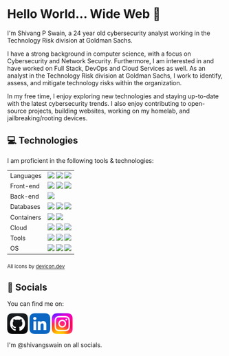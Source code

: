 # Hello World... Wide Web 👋

I'm Shivang P Swain, a 24 year old cybersecurity analyst working in the Technology Risk division at Goldman Sachs.

I have a strong background in computer science, with a focus on Cybersecurity and Network Security. Furthermore, I am interested in and have worked on Full Stack, DevOps and Cloud Services as well. As an analyst in the Technology Risk division at Goldman Sachs, I work to identify, assess, and mitigate technology risks within the organization.

In my free time, I enjoy exploring new technologies and staying up-to-date with the latest cybersecurity trends. I also enjoy contributing to open-source projects, building websites, working on my homelab, and jailbreaking/rooting devices.

## 💻 Technologies

I am proficient in the following tools & technologies:

<table>
  <tr>
    <td>Languages</td>
    <td>
      <img
        width='24'
        src="https://cdn.jsdelivr.net/gh/devicons/devicon/icons/python/python-original.svg"
      />
      <img
        width='24'
        src="https://cdn.jsdelivr.net/gh/devicons/devicon/icons/typescript/typescript-original.svg"
      />
      <img
        width='24'
        src="https://cdn.jsdelivr.net/gh/devicons/devicon@latest/icons/cplusplus/cplusplus-original.svg" />
    </td>
  </tr>
  <tr>
    <td>Front-end</td>
    <td>
      <img
        width='24'
        src="https://cdn.jsdelivr.net/gh/devicons/devicon/icons/html5/html5-original.svg"
      />
      <img
        width='24'
        src="https://cdn.jsdelivr.net/gh/devicons/devicon/icons/css3/css3-original.svg"
      />
      <img
        width='24'
        src="https://cdn.jsdelivr.net/gh/devicons/devicon/icons/tailwindcss/tailwindcss-original.svg"
      />
    </td>
  </tr>
  <tr><td>Back-end</td><td>
      <img
        width='24'
        src="https://cdn.jsdelivr.net/gh/devicons/devicon/icons/nodejs/nodejs-original.svg"
      />
  </td>
  <tr>
    <td>Databases</td>
    <td>
      <img
        width='24'
        src="https://cdn.jsdelivr.net/gh/devicons/devicon/icons/graphql/graphql-plain.svg"
      />
      <img
        width='24'
        src="https://cdn.jsdelivr.net/gh/devicons/devicon/icons/postgresql/postgresql-original.svg"
      />
      <img
        width='24'
        src="https://cdn.jsdelivr.net/gh/devicons/devicon/icons/mongodb/mongodb-original.svg"
      />
    </td>
  </tr>
  <tr>
    <td>Containers</td>
    <td>
      <img
        width='24'
        src="https://cdn.jsdelivr.net/gh/devicons/devicon/icons/kubernetes/kubernetes-plain.svg"
      />
      <img
        width='24'
        src="https://cdn.jsdelivr.net/gh/devicons/devicon/icons/docker/docker-original.svg"
      />
    </td>
  </tr>
  <tr>
    <td>Cloud</td>
    <td>
      <img
        width='24'
        src="https://cdn.jsdelivr.net/gh/devicons/devicon/icons/googlecloud/googlecloud-original.svg"
      />
      <img
        width='24'
        src="https://cdn.jsdelivr.net/gh/devicons/devicon/icons/amazonwebservices/amazonwebservices-original-wordmark.svg"
      />
      <img
        width='24'
        src="https://cdn.jsdelivr.net/gh/devicons/devicon/icons/cloudflare/cloudflare-original.svg"
      />
    </td>
  </tr>
  <tr>
    <td>Tools</td>
    <td>
    <img
        width='24'
        src="https://cdn.jsdelivr.net/gh/devicons/devicon/icons/neovim/neovim-original.svg"
      />
      <img
        width='24'
        src="https://cdn.jsdelivr.net/gh/devicons/devicon/icons/nixos/nixos-original.svg"
      />
      <img
        width='24'
        src="https://cdn.jsdelivr.net/gh/devicons/devicon/icons/git/git-original.svg"
      />
    </td>
  </tr>
  <tr>
  <td>OS</td>
  <td>
      <img
        width='24'
        src="https://cdn.jsdelivr.net/gh/devicons/devicon/icons/apple/apple-original.svg"
      />
      <img
        width='24'
        src="https://cdn.jsdelivr.net/gh/devicons/devicon/icons/linux/linux-original.svg"
      />
      <img
        width='24'
        src="https://cdn.jsdelivr.net/gh/devicons/devicon/icons/windows11/windows11-original.svg"
      />
</table>

<sub>All icons by [devicon.dev](https://devicon.dev)</sub>

## 👀 Socials

You can find me on:

<a href='https://shiva.ng/github'><img width='48' height='48' src="./icons/github.png" alt="github"/></a>
<a href='https://shiva.ng/linkedin'><img width='48' height='48' src="./icons/linkedin.png" alt="linkedin"/></a>
<a href='https://shiva.ng/instagram'><img width='48' height='48' src="./icons/instagram.png" alt="instagram"/></a>

I'm @shivangswain on all socials.
